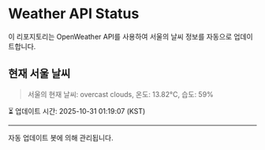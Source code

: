 
# Weather API Status

이 리포지토리는 OpenWeather API를 사용하여 서울의 날씨 정보를 자동으로 업데이트합니다.

## 현재 서울 날씨
> 서울의 현재 날씨: overcast clouds, 온도: 13.82°C, 습도: 59%

⏳ 업데이트 시간: 2025-10-31 01:19:07 (KST)

---
자동 업데이트 봇에 의해 관리됩니다.
